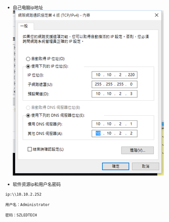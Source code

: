 - 自己电脑ip地址
![](image/1-1.png)

- 软件资源ip和用户名密码

```
ip:\\10.10.2.252

用户名：Administrator

密码：SZLEDTECH
```